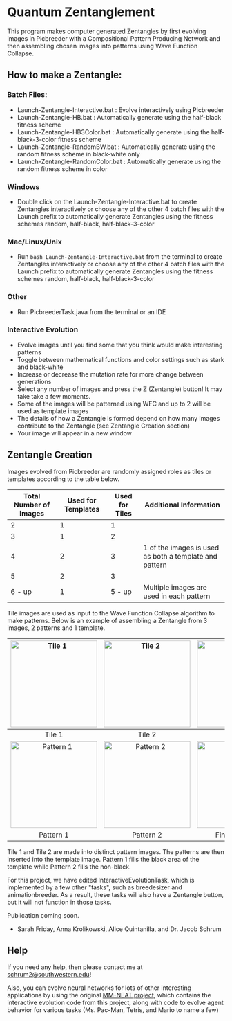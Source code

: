 # Quantum Zentanglement

This program makes computer generated Zentangles by first evolving images in Picbreeder with a Compositional Pattern Producing Network and then assembling chosen images into patterns using Wave Function Collapse. 

## How to make a Zentangle:
### Batch Files: 
* Launch-Zentangle-Interactive.bat : Evolve interactively using Picbreeder
* Launch-Zentangle-HB.bat : Automatically generate using the half-black fitness scheme
* Launch-Zentangle-HB3Color.bat : Automatically generate using the half-black-3-color fitness scheme
* Launch-Zentangle-RandomBW.bat : Automatically generate using the random fitness scheme in black-white only
* Launch-Zentangle-RandomColor.bat : Automatically generate using the random fitness scheme in color

### Windows 
* Double click on the Launch-Zentangle-Interactive.bat to create Zentangles interactively or choose any of the other 4 batch 		   files with the Launch prefix to automatically generate Zentangles using the fitness schemes random, half-black, half-black-3-color

### Mac/Linux/Unix 
* Run ``bash Launch-Zentangle-Interactive.bat`` from the terminal to create Zentangles interactively or choose any of the
  other 4 batch files with the Launch prefix to automatically generate Zentangles using the fitness schemes random, half-black,
  half-black-3-color

### Other
* Run PicbreederTask.java from the terminal or an IDE

### Interactive Evolution
* Evolve images until you find some that you think would make interesting patterns
* Toggle between mathematical functions and color settings such as stark and black-white
* Increase or decrease the mutation rate for more change between generations
* Select any number of images and press the Z (Zentangle) button! It may take take a few moments.
* Some of the images will be patterned using WFC and up to 2 will be used as template images
* The details of how a Zentangle is formed depend on how many images contribute to the Zentangle (see Zentangle Creation section)
* Your image will appear in a new window 

## Zentangle Creation

Images evolved from Picbreeder are randomly assigned roles as tiles or templates according to the table below.

Total Number of Images | Used for Templates | Used for Tiles | Additional Information
------------- | ------------- | ------------- | --------------------
2 | 1 | 1 |
3 | 1 | 2 |
4 | 2 | 3 | 1 of the images is used as both a template and pattern
5 | 2 | 3 |
6 - up | 1 | 5 - up | Multiple images are used in each pattern

Tile images are used as input to the Wave Function Collapse algorithm to make patterns. Below is an example of assembling a Zentangle from 3 images, 2 patterns and 1 template.

<img alt="Tile  1" width="200" height="200" src="https://drive.google.com/uc?export=view&id=1xtwifo1nbpvMvbcVpARD32dygHzk-jJe"> | <img  alt="Tile  2" width="200" height="200" src="https://drive.google.com/uc?export=view&id=12RQ0jh50RDuyD8mj9dFpUMNnTpZ6oNNY"> | <img alt="Template" width="200" height="200" src="https://drive.google.com/uc?export=view&id=13R3rAMTqfdvDFlWbijo4m1MBePjLBTD-">
:--------------:|:------------:|:-------------:
Tile 1 | Tile 2 | Template
<img alt="Pattern 1" width="200" height="200" src="https://drive.google.com/uc?export=view&id=1QmPlYXnfTQ9L3Dr372ySuKjfhoBDmuMH"> | <img alt="Pattern 2" width="200" height="200" src="https://drive.google.com/uc?export=view&id=1tzjtd-15_C9seuk2hNepaFtTlyK5KZn9"> | <img alt="Zentangle" width="200" height="200" src="https://drive.google.com/uc?export=view&id=1-MDIB-xDjuF82Rjrzw9GCYTHG17DIR0i">
Pattern 1 | Pattern 2 | Final Zentangle


Tile 1 and Tile 2 are made into distinct pattern images. The patterns are then inserted into the template image. Pattern 1 fills the black area of the template while Pattern 2 fills the non-black.

For this project, we have edited InteractiveEvolutionTask, which is implemented by a few other "tasks", such as breedesizer and animationbreeder. As a result, these tasks will also have a Zentangle button, but it will not function in those tasks.

Publication coming soon.

- Sarah Friday, Anna Krolikowski, Alice Quintanilla, and Dr. Jacob Schrum

## Help

If you need any help, then please contact me at schrum2@southwestern.edu!

Also, you can evolve neural networks for lots of other interesting applications by using the original [MM-NEAT project](https://github.com/schrum2/MM-NEAT), which contains the interactive evolution code from this project, along with code to evolve agent behavior for various tasks (Ms. Pac-Man, Tetris, and Mario to name a few)
